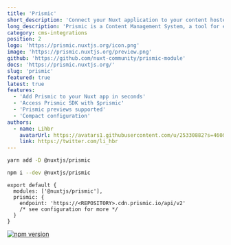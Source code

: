 ```yaml
---
title: 'Prismic'
short_description: 'Connect your Nuxt application to your content hosted on Prismic and setup features like Prismic previews.'
long_description: 'Prismic is a Content Management System, a tool for editing online content. Also known as a headless CMS, an API CMS, a content platform, a tool that easily lets you manage your content.'
category: cms-integrations
position: 2
logo: 'https://prismic.nuxtjs.org/icon.png'
image: 'https://prismic.nuxtjs.org/preview.png'
github: 'https://github.com/nuxt-community/prismic-module'
docs: 'https://prismic.nuxtjs.org/'
slug: 'prismic'
featured: true
latest: true
features:
  - 'Add Prismic to your Nuxt app in seconds'
  - 'Access Prismic SDK with $prismic'
  - 'Prismic previews supported'
  - 'Compact configuration'
authors:
  - name: Lihbr
    avatarUrl: https://avatars1.githubusercontent.com/u/25330882?s=460&v=4
    link: https://twitter.com/li_hbr
---
```


<code-group>
<code-block label="Yarn" active>

```bash
yarn add -D @nuxtjs/prismic
```

  </code-block>
  <code-block label="NPM">

```bash
npm i --dev @nuxtjs/prismic
```

  </code-block>
</code-group>

```js{}[nuxt.config.js]
export default {
  modules: ['@nuxtjs/prismic'],
  prismic: {
    endpoint: 'https://<REPOSITORY>.cdn.prismic.io/api/v2'
    /* see configuration for more */
  }
}
```

<docs-button :docs="docs"></docs-button>

<authors :authors="authors"></authors>

<div class="flex mt-4 space-x-2">
  <a href="https://npmjs.com/package/@nuxtjs/prismic" rel="nofollow"><img src="https://camo.githubusercontent.com/89d2d875e8426ab9e1f0c3d284882244e1c17e13/68747470733a2f2f696d672e736869656c64732e696f2f6e706d2f762f406e7578746a732f707269736d69632f6c61746573742e737667" alt="npm version" data-canonical-src="https://img.shields.io/npm/v/@nuxtjs/prismic/latest.svg" style="max-width:100%;"></a>
</div>
